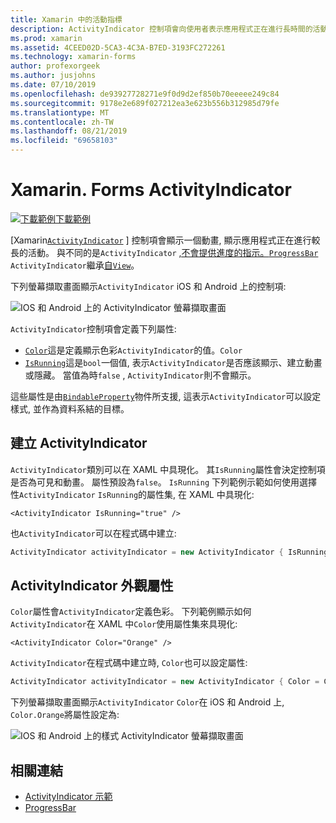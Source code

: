 ```yaml
---
title: Xamarin 中的活動指標
description: ActivityIndicator 控制項會向使用者表示應用程式正在進行長時間的活動, 而不會提供進度的指示。 本文說明如何在 XAML 和程式碼中使用 ActivityIndicator。
ms.prod: xamarin
ms.assetid: 4CEED02D-5CA3-4C3A-B7ED-3193FC272261
ms.technology: xamarin-forms
author: profexorgeek
ms.author: jusjohns
ms.date: 07/10/2019
ms.openlocfilehash: de93927728271e9f0d9d2ef850b70eeeee249c84
ms.sourcegitcommit: 9178e2e689f027212ea3e623b556b312985d79fe
ms.translationtype: MT
ms.contentlocale: zh-TW
ms.lasthandoff: 08/21/2019
ms.locfileid: "69658103"
---
```

# <a name="xamarinforms-activityindicator"></a>Xamarin. Forms ActivityIndicator
[![下載範例](~/media/shared/download.png)下載範例](https://docs.microsoft.com/samples/xamarin/xamarin-forms-samples/userinterface-activityindicatordemos/)

[Xamarin[`ActivityIndicator`](xref:Xamarin.Forms.ActivityIndicator) ] 控制項會顯示一個動畫, 顯示應用程式正在進行較長的活動。 與不同的是`ActivityIndicator` [,不會提供進度的指示。`ProgressBar`](xref:Xamarin.Forms.ProgressBar) `ActivityIndicator`繼承[自`View`](xref:Xamarin.Forms.View)。

下列螢幕擷取畫面顯示`ActivityIndicator` iOS 和 Android 上的控制項:

![IOS 和 Android 上的 ActivityIndicator 螢幕擷取畫面](activityindicator-images/activityindicators-default.png "IOS 和 Android 上的 ActivityIndicator 螢幕擷取畫面")

`ActivityIndicator`控制項會定義下列屬性:

* [`Color`](xref:Xamarin.Forms.ActivityIndicator.Color)這是定義顯示色彩`ActivityIndicator`的值。`Color`
* [`IsRunning`](xref:Xamarin.Forms.ActivityIndicator.IsRunning)這是`bool`一個值, 表示`ActivityIndicator`是否應該顯示、建立動畫或隱藏。 當值為時`false` , `ActivityIndicator`則不會顯示。

這些屬性是由[`BindableProperty`](xref:Xamarin.Forms.BindableProperty)物件所支援, 這表示`ActivityIndicator`可以設定樣式, 並作為資料系結的目標。

## <a name="create-an-activityindicator"></a>建立 ActivityIndicator

`ActivityIndicator`類別可以在 XAML 中具現化。 其`IsRunning`屬性會決定控制項是否為可見和動畫。 屬性預設為`false`。 `IsRunning` 下列範例示範如何使用選擇性`ActivityIndicator` `IsRunning`的屬性集, 在 XAML 中具現化:

```xaml
<ActivityIndicator IsRunning="true" />
```

也`ActivityIndicator`可以在程式碼中建立:

```csharp
ActivityIndicator activityIndicator = new ActivityIndicator { IsRunning = true };
```

## <a name="activityindicator-appearance-properties"></a>ActivityIndicator 外觀屬性

`Color`屬性會`ActivityIndicator`定義色彩。 下列範例顯示如何`ActivityIndicator`在 XAML 中`Color`使用屬性集來具現化:

```xaml
<ActivityIndicator Color="Orange" />
```

`ActivityIndicator`在程式碼中建立時, `Color`也可以設定屬性:

```csharp
ActivityIndicator activityIndicator = new ActivityIndicator { Color = Color.Orange };
```

下列螢幕擷取畫面顯示`ActivityIndicator` `Color`在 iOS 和 Android 上, `Color.Orange`將屬性設定為:

![IOS 和 Android 上的樣式 ActivityIndicator 螢幕擷取畫面](activityindicator-images/activityindicators-styled.png "IOS 和 Android 上的樣式 ActivityIndicator 螢幕擷取畫面")

## <a name="related-links"></a>相關連結

* [ActivityIndicator 示範](https://docs.microsoft.com/samples/xamarin/xamarin-forms-samples/userinterface-activityindicatordemos/)
* [ProgressBar](~/xamarin-forms/user-interface/progressbar.md)
